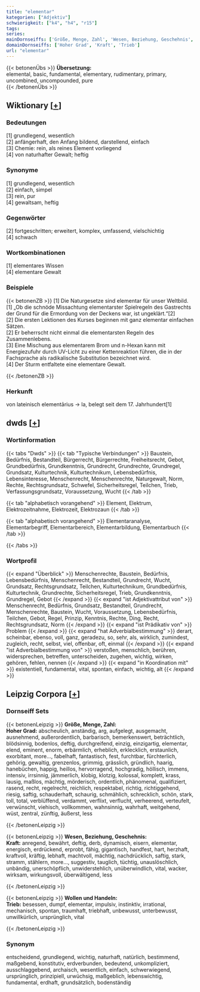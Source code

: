 ```yaml
---
title: "elementar"
kategorien: ["Adjektiv"]
schwierigkeit: ["k4", "h4", "r15"]
tags:
series:
mainDornseiffs: ['Größe, Menge, Zahl', 'Wesen, Beziehung, Geschehnis', 'Wollen und Handeln']
domainDornseiffs: ['Hoher Grad', 'Kraft', 'Trieb']
url: "elementar"
---
```


{{< betonenÜbs >}}
**Übersetzung:**  
elemental, basic, fundamental, elementary, rudimentary, primary, uncombined, uncompounded, pure  
{{< /betonenÜbs >}}

## Wiktionary [[+](https://de.wiktionary.org/wiki/elementar)]

### Bedeutungen
[1] grundlegend, wesentlich  
[2] anfängerhaft, den Anfang bildend, darstellend, einfach  
[3] Chemie: rein, als reines Element vorliegend  
[4] von naturhafter Gewalt; heftig  

### Synonyme
[1] grundlegend, wesentlich  
[2] einfach, simpel  
[3] rein, pur  
[4] gewaltsam, heftig  

### Gegenwörter
[2] fortgeschritten; erweitert, komplex, umfassend, vielschichtig  
[4] schwach  

### Wortkombinationen
[1] elementares Wissen  
[4] elementare Gewalt  

### Beispiele
{{< betonenZB >}}
[1] Die Naturgesetze sind elementar für unser Weltbild.  
[1] „Ob die schnöde Missachtung elementarster Spielregeln des Gastrechts der Grund für die Ermordung von der Deckens war, ist ungeklärt.“[2]  
[2] Die ersten Lektionen des Kurses beginnen mit ganz elementar einfachen Sätzen.  
[2] Er beherrscht nicht einmal die elementarsten Regeln des Zusammenlebens.  
[3] Eine Mischung aus elementarem Brom und n-Hexan kann mit Energiezufuhr durch UV-Licht zu einer Kettenreaktion führen, die in der Fachsprache als radikalische Substitution bezeichnet wird.  
[4] Der Sturm entfaltete eine elementare Gewalt.  

{{< /betonenZB >}}
### Herkunft
von lateinisch elementārius → la, belegt seit dem 17. Jahrhundert[1]  



## dwds [[+](https://www.dwds.de/wb/elementar)]

### Wortinformation
{{< tabs "Dwds" >}}
{{< tab "Typische Verbindungen" >}}
Baustein, Bedürfnis, Bestandteil, Bürgerrecht, Bürgerrechte, Freiheitsrecht, Gebot, Grundbedürfnis, Grundkenntnis, Grundrecht, Grundrechte, Grundregel, Grundsatz, Kulturtechnik, Kulturtechnikum, Lebensbedürfnis, Lebensinteresse, Menschenrecht, Menschenrechte, Naturgewalt, Norm, Rechte, Rechtsgrundsatz, Schwefel, Sicherheitsregel, Teilchen, Trieb, Verfassungsgrundsatz, Voraussetzung, Wucht
{{< /tab >}}

{{< tab "alphabetisch vorangehend" >}}
Element, Elektrum, Elektrozeitnahme, Elektrozeit, Elektrozaun
{{< /tab >}}

{{< tab "alphabetisch vorangehend" >}}
Elementaranalyse, Elementarbegriff, Elementarbereich, Elementarbildung, Elementarbuch
{{< /tab >}}

{{< /tabs >}}

### Wortprofil
{{< expand "Überblick" >}} Menschenrechte, Baustein, Bedürfnis, Lebensbedürfnis, Menschenrecht, Bestandteil, Grundrecht, Wucht, Grundsatz, Rechtsgrundsatz, Teilchen, Kulturtechnikum, Grundbedürfnis, Kulturtechnik, Grundrechte, Sicherheitsregel, Trieb, Grundkenntnis, Grundregel, Gebot {{< /expand >}}
{{< expand "ist Adjektivattribut von" >}} Menschenrecht, Bedürfnis, Grundsatz, Bestandteil, Grundrecht, Menschenrechte, Baustein, Wucht, Voraussetzung, Lebensbedürfnis, Teilchen, Gebot, Regel, Prinzip, Kenntnis, Rechte, Ding, Recht, Rechtsgrundsatz, Norm {{< /expand >}}
{{< expand "ist Prädikativ von" >}} Problem {{< /expand >}}
{{< expand "hat Adverbialbestimmung" >}} derart, scheinbar, ebenso, voll, ganz, geradezu, so, sehr, als, wirklich, zumindest, zugleich, recht, selbst, viel, offenbar, oft, einmal {{< /expand >}}
{{< expand "ist Adverbialbestimmung von" >}} verstoßen, menschlich, berühren, widersprechen, betreffen, unterscheiden, zugehen, wichtig, wirken, gehören, fehlen, nennen {{< /expand >}}
{{< expand "in Koordination mit" >}} existentiell, fundamental, vital, spontan, einfach, wichtig, alt {{< /expand >}}

## Leipzig Corpora [[+](https://corpora.uni-leipzig.de/en/res?word=elementar&corpusId=deu_newscrawl-public_2018)]

### Dornseiff Sets
{{< betonenLeipzig >}}
**Größe, Menge, Zahl:**  
**Hoher Grad:** abscheulich, anständig, arg, aufgelegt, ausgemacht, ausnehmend, außerordentlich, barbarisch, bemerkenswert, beträchtlich, blödsinnig, bodenlos, deftig, durchgreifend, einzig, einzigartig, elementar, elend, eminent, enorm, erbärmlich, erheblich, erklecklich, erstaunlich, exorbitant, more..., fabelhaft, fantastisch, fest, furchtbar, fürchterlich, gehörig, gewaltig, grenzenlos, grimmig, grässlich, gründlich, haarig, hanebüchen, happig, heillos, hervorragend, hochgradig, höllisch, immens, intensiv, irrsinnig, jämmerlich, klobig, klotzig, kolossal, komplett, krass, lausig, maßlos, mächtig, mörderisch, ordentlich, phänomenal, qualifiziert, rasend, recht, regelrecht, reichlich, respektabel, richtig, richtiggehend, riesig, saftig, schauderhaft, schaurig, schmählich, schrecklich, schön, stark, toll, total, verblüffend, verdammt, verflixt, verflucht, verheerend, verteufelt, verwünscht, viehisch, vollkommen, wahnsinnig, wahrhaft, weitgehend, wüst, zentral, zünftig, äußerst, less  

{{< /betonenLeipzig >}}


{{< betonenLeipzig >}}
**Wesen, Beziehung, Geschehnis:**  
**Kraft:** anregend, bewährt, deftig, derb, dynamisch, eisern, elementar, energisch, erdrückend, erprobt, fähig, gigantisch, handfest, hart, herzhaft, kraftvoll, kräftig, lebhaft, machtvoll, mächtig, nachdrücklich, saftig, stark, stramm, stählern, more..., suggestiv, tauglich, tüchtig, unauslöschlich, unbändig, unerschöpflich, unwiderstehlich, unüberwindlich, vital, wacker, wirksam, wirkungsvoll, überwältigend, less  

{{< /betonenLeipzig >}}


{{< betonenLeipzig >}}
**Wollen und Handeln:**  
**Trieb:** besessen, dumpf, elementar, impulsiv, instinktiv, irrational, mechanisch, spontan, traumhaft, triebhaft, unbewusst, unterbewusst, unwillkürlich, ursprünglich, vital  

{{< /betonenLeipzig >}}

### Synonym
entscheidend, grundlegend, wichtig, naturhaft, natürlich, bestimmend, maßgebend, konstitutiv, erdverbunden, bedeutend, unkompliziert, ausschlaggebend, archaisch, wesentlich, einfach, schwerwiegend, ursprünglich, prinzipiell, urwüchsig, maßgeblich, lebenswichtig, fundamental, erdhaft, grundsätzlich, bodenständig

